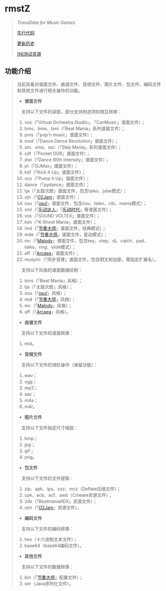 # rmstZ
>*TransData for Music Games*
>
>[先行代码](EARLYCODE.md)
>
>[更新历史](WHATSNEW.md)
>
>[[N]测试资源](https://www.jianguoyun.com/p/DXXQGv4Qitn5BxiNtLIC)
## 功能介绍
>当前具备对谱面文件、曲谱文件、音频文件、图片文件、包文件、编码文件和其他文件进行相关操作的功能。
>
>* **谱面文件**
>
>　支持以下文件的读取，部分支持附选项的相互转换：
>1. vos（「Virtual Orchestra Studio」、「CanMusic」谱面文件）；
>2. bms、bme、bml（「Beat Mania」系列谱面文件）；
>3. pms（「pop'n music」谱面文件）；
>4. msd（「Dance Dance Revolution」谱面文件）；
>5. sm、sma、ssc（「Step Mania」系列谱面文件）；
>6. sdf（「Pocket DDR」谱面文件）；
>7. dwi（「Dance With Intensity」谱面文件）；
>8. pt（「DJMax」谱面文件）；
>9. ksf（「Kick It Up」谱面文件）；
>10. ucs（「Pump It Up」谱面文件）；
>11. dance（「pydance」谱面文件）；
>12. tja（「太鼓次郎」谱面文件，包含taiko、jube模式）；
>13. ojn（「[O2Jam](http://www.o2jam.com/)」谱面文件）；
>14. osu（「[osu!](https://osu.ppy.sh/)」谱面文件，包含osu、taiko、ctb、mania模式）；
>15. xml（「[乐动达人](http://yd2012.redatoms.com/)」「[乐动时代](http://www.ydsd.com/)」等谱面文件）；
>16. vox（「SOUND VOLTEX」谱面文件）；
>16. ksh（「K-Shoot Mania」谱面文件）；
>18. imd（「[节奏大师](http://da.qq.com/)」谱面文件，经典模式）；
>19. mde（「[节奏大师](http://da.qq.com/)」谱面文件，星动模式）；
>20. mc（「[Malody](http://m.mugzone.net/)」谱面文件，包含key、step、dj、catch、pad、taiko、ring、slide模式）；
>21. aff（「[Arcaea](https://arcaea.lowiro.com/)」谱面文件）；
>22. musync（「同步音律」谱面文件，包含明文和加密，需指定扩展名）。
>
>　支持以下风格的谱面数据绘制：
>1. bms（「Beat Mania」风格）；
>2. tja（「太鼓次郎」风格）；
>3. osu（「[osu!](https://osu.ppy.sh/)」风格）；
>4. imd（「[节奏大师](http://da.qq.com/)」风格）；
>5. mc（「[Malody](http://m.mugzone.net/)」风格）；
>6. aff（「[Arcaea](https://arcaea.lowiro.com/)」风格）。
>
>* **曲谱文件**
>
>　支持以下文件的谱面转换：
>1. mid。
>
>* **音频文件**
>
>　支持以下文件的进阶操作（保留功能）：
>1. wav；
>2. ogg；
>3. mp3；
>4. aac；
>5. m4a；
>6. m4r。
>
>* **图片文件**
>
>　支持以下文件指定尺寸缩放：
>1. bmp；
>2. jpg；
>3. gif；
>4. png。
>
>* **包文件**
>
>　支持以下文件的文件提取：
>1. zip、apk、ipa、osz、mcz（Deflate压缩文件）；
>2. cpk、acb、acf、awb（Criware资源文件）；
>3. 2dx（「BeatmaniaIIDX」资源文件）；
>4. ojm（「[O2Jam](http://www.o2jam.com/)」资源文件）。
>
>* **编码文件**
>
>　支持以下文件的编码转换：
>1. hex（十六进制文本文件）；
>2. base64（base64编码文件）。
>
>* **其他文件**
>
>　支持以下文件的数据转换：
>1. bin（「[节奏大师](http://da.qq.com/)」配置文件）；
>2. ser（Java序列化文件）。
